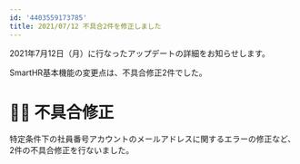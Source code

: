 ```yaml
---
id: '4403559173785'
title: 2021/07/12 不具合2件を修正しました
---
```

2021年7月12日（月）に行なったアップデートの詳細をお知らせします。

SmartHR基本機能の変更点は、不具合修正2件でした。

# 👨‍⚕️ 不具合修正

特定条件下の社員番号アカウントのメールアドレスに関するエラーの修正など、2件の不具合修正を行ないました。

